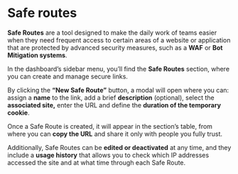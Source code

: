 # Safe routes

**Safe Routes** are a tool designed to make the daily work of teams easier when they need frequent access to certain areas of a website or application that are protected by advanced security measures, such as a **WAF** or **Bot Mitigation systems**.

In the dashboard’s sidebar menu, you’ll find the **Safe Routes** section, where you can create and manage secure links.

By clicking the **“New Safe Route”** button, a modal will open where you can: assign a **name** to the link, add a brief **description** (optional), select the **associated site,** enter the URL and define the **duration of the temporary cookie**.

Once a Safe Route is created, it will appear in the section’s table, from where you can **copy the URL** and share it only with people you fully trust.

Additionally, Safe Routes can be **edited or deactivated** at any time, and they include a **usage history** that allows you to check which IP addresses accessed the site and at what time through each Safe Route.
